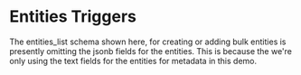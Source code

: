 # Entities Triggers

The entities_list schema shown here, for creating or adding bulk entities is presently
omitting the jsonb fields for the entities. This is because the we're only
using the text fields for the entities for metadata in this demo.